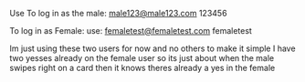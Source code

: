 Use 
To log in as the male: 
male123@male123.com
123456

To log in as Female: 
use: 
femaletest@femaletest.com
femaletest


Im just using these two users for now and no others to make it simple
I have two yesses already on the female user so its just about when the male swipes 
right on a card then it knows theres already a yes in the female
